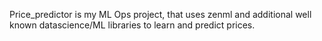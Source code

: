 Price_predictor is my ML Ops project, that uses zenml and additional well known datascience/ML libraries to learn and predict prices.

